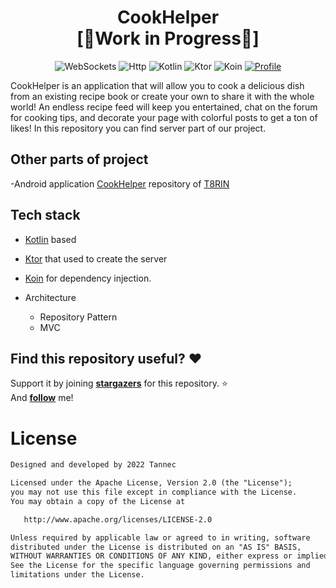 <h1 align="center">CookHelper</br>[🚧Work in Progress🚧]</h1>

<p align="center">
  <img alt="WebSockets" src="https://img.shields.io/static/v1?message=Websockets&logo=websocket&logoColor=1cd3a2&style=for-the-badge"/></a>
  <img alt="Http" src="https://img.shields.io/static/v1?message=Http&logo=http&logoColor=30d5c8&style=for-the-badge"/></a>
  <img alt="Kotlin" src="https://img.shields.io/badge/Kotlin-a503fc?logo=kotlin&logoColor=white&style=for-the-badge"/></a>
  <img alt="Ktor" src="https://img.shields.io/static/v1?style=for-the-badge&message=Ktor&color=4285F4&logo=Ktor&logoColor=E97450&label="/></a> 
  <img alt="Koin" src="https://img.shields.io/static/v1?style=for-the-badge&message=Koin&color=4285F4&logo=Koin&logoColor=F9B233&label="/></a> 
  <a href="https://github.com/tannec"><img alt="Profile" src="https://img.shields.io/badge/Github-Tannec-6495ed?logo=github&logoColor=white&style=for-the-badge"/></a> 
</p>

<p align="">  
CookHelper is an application that will allow you to cook a delicious dish from an existing recipe book or create your own to share it with the whole world!
An endless recipe feed will keep you entertained, chat on the forum for cooking tips, and decorate your page with colorful posts to get a ton of likes! 
In this repository you can find server part of our project.
</p>

## Other parts of project
-Android application [CookHelper](https://github.com/t8rin/cookhelper) repository of [T8RIN](https://github.com/t8rin)

## Tech stack

- [Kotlin](https://kotlinlang.org/) based 

- [Ktor](https://github.com/Kotlin/kotlinx.coroutines) that used to create the server

- [Koin](https://dagger.dev/hilt/) for dependency injection.

- Architecture
  - Repository Pattern
  - MVC

## Find this repository useful? :heart:
Support it by joining __[stargazers](https://github.com/tannec/cookhelper/stargazers)__ for this repository. :star: <br>
And __[follow](https://github.com/tannec)__ me!

# License
```xml
Designed and developed by 2022 Tannec

Licensed under the Apache License, Version 2.0 (the "License");
you may not use this file except in compliance with the License.
You may obtain a copy of the License at

   http://www.apache.org/licenses/LICENSE-2.0

Unless required by applicable law or agreed to in writing, software
distributed under the License is distributed on an "AS IS" BASIS,
WITHOUT WARRANTIES OR CONDITIONS OF ANY KIND, either express or implied.
See the License for the specific language governing permissions and
limitations under the License.
```
